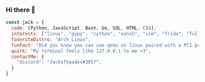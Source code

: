 ### Hi there 👋

<!--
**JackofSpades707/JackofSpades707** is a ✨ _special_ ✨ repository because its `README.md` (this file) appears on your GitHub profile.

Here are some ideas to get you started:

- 🔭 I’m currently working on ...
- 🌱 I’m currently learning ...
- 👯 I’m looking to collaborate on ...
- 🤔 I’m looking for help with ...
- 💬 Ask me about ...
- 📫 How to reach me: ...
- 😄 Pronouns: ...
- ⚡ Fun fact: ...
-->
```javascript
const jack = {
  code: [Python, JavaScript, Bash, Go, SQL, HTML, CSS],
  interests: ["linux", "pypy", "cython", "xonsh", "vim", "frida", "fullstack", "docker", "qemu"],
  favoriteDistro: "Arch Linux",
  funFact: "Did you know you can use qemu on linux paired with a PCI passthrough to have ~98% native speed with gaming using a VM with qemu?",
  quirk: "My terminal feels like 127.0.0.1 to me <3",
  contactMe: {
    "discord": "JackofSpades#3057",
  }
}
```
